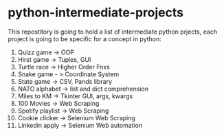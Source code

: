 # python-intermediate-projects
This repostitory is going to hold a list of intermediate python prjects, each project is going to be specific for a concept in python:
1.  Quizz game -> OOP
2.  Hirst game -> Tuples, GUI
3.  Turtle race -> Higher Order Fnxs
4.  Snake game - > Coordinate System
5.  State game -> CSV, Pands library
6.  NATO alphabet -> list and dict comprehension
7.  Miles to KM -> Tkinter GUI, args, kwargs
8.  100 Movies -> Web Scraping
9.  Spotify playlist -> Web Scraping
10. Cookie clicker -> Selenium Web Scraping
11. Linkedin apply -> Selenium Web automation

